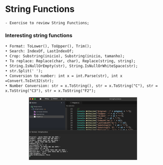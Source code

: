 # String Functions

    - Exercise to review String Functions;

### Interesting string functions

    • Format: ToLower(), ToUpper(), Trim();
    • Search: IndexOf, LastIndexOf;
    • Crop: Substring(inicio), Substring(inicio, tamanho);
    • To replace: Replace(char, char), Replace(string, string);
    • String.IsNullOrEmpty(str), String.IsNullOrWhiteSpace(str);
    • str.Split(' ');
    • Conversion to number: int x = int.Parse(str), int x =Convert.ToInt32(str);
    • Number Conversion: str = x.ToString(), str = x.ToString("C"), str = x.ToString("C3"), str = x.ToString("F2");

<p align="center">
  <img src="./screenshots/example1.png" width="350" title="Console">
</p>
